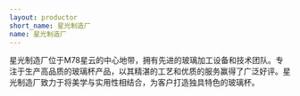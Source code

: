 ```yaml
---
layout: productor
short_name: 星光制造厂 
name: 星光制造厂
---
```

星光制造厂位于M78星云的中心地带，拥有先进的玻璃加工设备和技术团队。专注于生产高品质的玻璃杯产品，以其精湛的工艺和优质的服务赢得了广泛好评。星光制造厂致力于将美学与实用性相结合，为客户打造独具特色的玻璃杯。